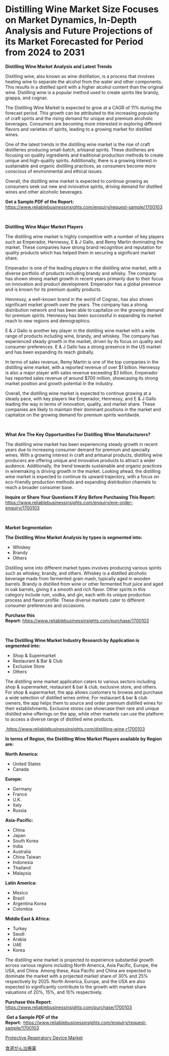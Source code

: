 <p><h1>Distilling Wine Market Size Focuses on Market Dynamics, In-Depth Analysis and Future Projections of its Market Forecasted for Period from 2024 to 2031</h1></p><p><strong>Distilling Wine Market Analysis and Latest Trends</strong></p>
<p><p>Distilling wine, also known as wine distillation, is a process that involves heating wine to separate the alcohol from the water and other components. This results in a distilled spirit with a higher alcohol content than the original wine. Distilling wine is a popular method used to create spirits like brandy, grappa, and cognac.</p><p>The Distilling Wine Market is expected to grow at a CAGR of 11% during the forecast period. This growth can be attributed to the increasing popularity of craft spirits and the rising demand for unique and premium alcoholic beverages. Consumers are becoming more interested in exploring different flavors and varieties of spirits, leading to a growing market for distilled wines.</p><p>One of the latest trends in the distilling wine market is the rise of craft distilleries producing small-batch, artisanal spirits. These distilleries are focusing on quality ingredients and traditional production methods to create unique and high-quality spirits. Additionally, there is a growing interest in sustainable and organic distilling practices, as consumers become more conscious of environmental and ethical issues.</p><p>Overall, the distilling wine market is expected to continue growing as consumers seek out new and innovative spirits, driving demand for distilled wines and other alcoholic beverages.</p></p>
<p><strong>Get a Sample PDF of the Report:&nbsp;</strong> <a href="https://www.reliablebusinessinsights.com/enquiry/request-sample/1700103">https://www.reliablebusinessinsights.com/enquiry/request-sample/1700103</a></p>
<p>&nbsp;</p>
<p><strong>Distilling Wine Major Market Players</strong></p>
<p><p>The distilling wine market is highly competitive with a number of key players such as Emperador, Hennessy, E & J Gallo, and Remy Martin dominating the market. These companies have strong brand recognition and reputation for quality products which has helped them in securing a significant market share.</p><p>Emperador is one of the leading players in the distilling wine market, with a diverse portfolio of products including brandy and whisky. The company has shown strong market growth in recent years primarily due to their focus on innovation and product development. Emperador has a global presence and is known for its premium quality products.</p><p>Hennessy, a well-known brand in the world of Cognac, has also shown significant market growth over the years. The company has a strong distribution network and has been able to capitalize on the growing demand for premium spirits. Hennessy has been successful in expanding its market reach to new regions and demographics.</p><p>E & J Gallo is another key player in the distilling wine market with a wide range of products including wine, brandy, and whiskey. The company has experienced steady growth in the market, driven by its focus on quality and consumer preferences. E & J Gallo has a strong presence in the US market and has been expanding its reach globally.</p><p>In terms of sales revenue, Remy Martin is one of the top companies in the distilling wine market, with a reported revenue of over $1 billion. Hennessy is also a major player with sales revenue exceeding $3 billion. Emperador has reported sales revenue of around $700 million, showcasing its strong market position and growth potential in the industry.</p><p>Overall, the distilling wine market is expected to continue growing at a steady pace, with key players like Emperador, Hennessy, and E & J Gallo leading the way in terms of innovation, quality, and market share. These companies are likely to maintain their dominant positions in the market and capitalize on the growing demand for premium spirits worldwide.</p></p>
<p>&nbsp;</p>
<p><strong>What Are The Key Opportunities For Distilling Wine Manufacturers?</strong></p>
<p><p>The distilling wine market has been experiencing steady growth in recent years due to increasing consumer demand for premium and specialty wines. With a growing interest in craft and artisanal products, distilling wine producers are offering unique and innovative products to attract a wider audience. Additionally, the trend towards sustainable and organic practices in winemaking is driving growth in the market. Looking ahead, the distilling wine market is expected to continue its upward trajectory, with a focus on eco-friendly production methods and expanding distribution channels to reach a broader consumer base.</p></p>
<p><strong>Inquire or Share Your Questions If Any Before Purchasing This Report:</strong> <a href="https://www.reliablebusinessinsights.com/enquiry/pre-order-enquiry/1700103">https://www.reliablebusinessinsights.com/enquiry/pre-order-enquiry/1700103</a></p>
<p>&nbsp;</p>
<p><strong>Market Segmentation</strong></p>
<p><strong>The Distilling Wine Market Analysis by types is segmented into:</strong></p>
<p><ul><li>Whiskey</li><li>Brandy</li><li>Others</li></ul></p>
<p><p>Distilling wine into different market types involves producing various spirits such as whiskey, brandy, and others. Whiskey is a distilled alcoholic beverage made from fermented grain mash, typically aged in wooden barrels. Brandy is distilled from wine or other fermented fruit juice and aged in oak barrels, giving it a smooth and rich flavor. Other spirits in this category include rum, vodka, and gin, each with its unique production process and flavor profile. These diverse markets cater to different consumer preferences and occasions.</p></p>
<p><strong>Purchase this Report:&nbsp;</strong><a href="https://www.reliablebusinessinsights.com/purchase/1700103">https://www.reliablebusinessinsights.com/purchase/1700103</a></p>
<p>&nbsp;</p>
<p><strong>The Distilling Wine Market Industry Research by Application is segmented into:</strong></p>
<p><ul><li>Shop & Supermarket</li><li>Restaurant & Bar & Club</li><li>Exclusive Store</li><li>Others</li></ul></p>
<p><p>The distilling wine market application caters to various sectors including shop & supermarket, restaurant & bar & club, exclusive store, and others. For shop & supermarket, the app allows customers to browse and purchase a wide selection of distilled wines online. For restaurant & bar & club owners, the app helps them to source and order premium distilled wines for their establishments. Exclusive stores can showcase their rare and unique distilled wine offerings on the app, while other markets can use the platform to access a diverse range of distilled wine products.</p></p>
<p><a href="https://www.reliablebusinessinsights.com/distilling-wine-r1700103">&nbsp;https://www.reliablebusinessinsights.com/distilling-wine-r1700103</a></p>
<p><strong>In terms of Region, the Distilling Wine Market Players available by Region are:</strong></p>
<p>
    <p> <strong> North America: </strong>
        <ul>
            <li>United States</li>
            <li>Canada</li>
        </ul>
        </p> 
    <p> <strong> Europe: </strong>
        <ul>
            <li>Germany</li>
            <li>France</li>
            <li>U.K.</li>
            <li>Italy</li>
            <li>Russia</li>
        </ul>
        </p> 
    <p> <strong> Asia-Pacific: </strong>
        <ul>
            <li>China</li>
            <li>Japan</li>
            <li>South Korea</li>
            <li>India</li>
            <li>Australia</li>
            <li>China Taiwan</li>
            <li>Indonesia</li>
            <li>Thailand</li>
            <li>Malaysia</li>
        </ul>
        </p> 
    <p> <strong> Latin America: </strong>
        <ul>
            <li>Mexico</li>
            <li>Brazil</li>
            <li>Argentina Korea</li>
            <li>Colombia</li>
        </ul>
        </p> 
    <p> <strong> Middle East & Africa: </strong>
        <ul>
            <li>Turkey</li>
            <li>Saudi</li>
            <li>Arabia</li>
            <li>UAE</li>
            <li>Korea</li>
        </ul>
    </p>
    </p>
<p><p>The distilling wine market is projected to experience substantial growth across various regions including North America, Asia Pacific, Europe, the USA, and China. Among these, Asia Pacific and China are expected to dominate the market with a projected market share of 30% and 25% respectively by 2025. North America, Europe, and the USA are also expected to significantly contribute to the growth with market share valuations of 20%, 15%, and 10% respectively.</p></p>
<p><strong>Purchase this Report: </strong><a href="https://www.reliablebusinessinsights.com/purchase/1700103">https://www.reliablebusinessinsights.com/purchase/1700103</a></p>
<p>&nbsp;<strong>Get a Sample PDF of the Report:&nbsp;&nbsp;</strong><a href="https://www.reliablebusinessinsights.com/enquiry/request-sample/1700103">https://www.reliablebusinessinsights.com/enquiry/request-sample/1700103</a></p>
<p><strong></strong></p>
<p><p><a href="https://view.publitas.com/reportprime-1/protective-respiratory-device-market-size-share-analysis-growth-trends-forecast-2024-2031/">Protective Respiratory Device Market</a></p><p><a href="https://github.com/JanickJohns/Market-Research-Report-List-2/blob/main/9924212184370.md">食道がん治療薬</a></p></p>